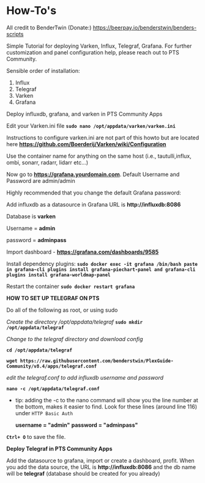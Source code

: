 # How-To's 

All credit to BenderTwin (Donate:) https://beerpay.io/benderstwin/benders-scripts

Simple Tutorial for deploying Varken, Influx, Telegraf, Grafana. For further customization and panel configuration help, please reach out to PTS Community. 

Sensible order of installation:

1. Influx
2. Telegraf
3. Varken
4. Grafana

Deploy influxdb, grafana, and varken in PTS Community Apps

Edit your Varken.ini file **`sudo nano /opt/appdata/varken/varken.ini`**

Instructions to configure varken.ini are not part of this howto but are located here **https://github.com/Boerderij/Varken/wiki/Configuration** 

Use the container name for anything on the same host (i.e., tautulli,influx, ombi, sonarr, radarr, lidarr etc...)

Now go to **https://grafana.yourdomain.com**. Default Username and Password are admin/admin

Highly recommended that you change the default Grafana password:

Add influxdb as a datasource in Grafana URL is **http://influxdb:8086**

Database is **varken**

Username = **admin** 

password = **adminpass**

Import dashboard - **https://grafana.com/dashboards/9585**

Install dependency plugins: **`sudo docker exec -it grafana /bin/bash paste in grafana-cli plugins install grafana-piechart-panel and grafana-cli plugins install grafana-worldmap-panel`**

Restart the container **`sudo docker restart grafana`**

**HOW TO SET UP TELEGRAF ON PTS**

Do all of the following as root, or using sudo

*Create the directory /opt/appdata/telegraf*
**`sudo mkdir /opt/appdata/telegraf`**

*Change to the telegraf directory and download config*

**`cd /opt/appdata/telegraf`**

**`wget https://raw.githubusercontent.com/benderstwin/PlexGuide-Community/v8.4/apps/telegraf.conf`**

*edit the telegraf.conf to add influxdb username and password*

**`nano -c /opt/appdata/telegraf.conf`**

- tip: adding the -c to the nano command will show you the line number at the bottom, makes it easier to find.
Look for these lines (around line 116) under `HTTP Basic Auth`

    **username = "admin"**
    **password = "adminpass"**
    
**`Ctrl+ O`** to save the file.

**Deploy Telegraf in PTS Community Apps**

Add the datasource to grafana, import or create a dashboard, profit. When you add the data source, the URL is **http://influxdb:8086** and the db name will be **telegraf** (database should be created for you already)
